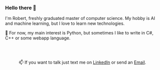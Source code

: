 ### Hello there 👋

I'm Robert, freshly graduated master of computer science. My hobby is AI and machine learning, but I love to learn new technologies.

🔭 For now, my main interest is Python, but sometimes I like to write in C#, C++ or some webapp language.

<br><br>
<p align="center">
    📫 If you want to talk just text me on <a href="https://www.linkedin.com/in/robert-piatek97/">LinkedIn</a> or send an <a href="mailto:robertpiatek97@gmail.com">Email</a>.
</p>



<!--
**RawDuck/RawDuck** is a ✨ _special_ ✨ repository because its `README.md` (this file) appears on your GitHub profile.

Here are some ideas to get you started:

- 🔭 I’m currently working on ...
- 🌱 I’m currently learning ...
- 👯 I’m looking to collaborate on ...
- 🤔 I’m looking for help with ...
- 💬 Ask me about ...
- 📫 How to reach me: ...
- 😄 Pronouns: ...
- ⚡ Fun fact: ...
-->
